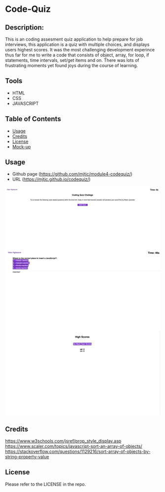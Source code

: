 # Code-Quiz

## Description:
This is an coding assesment quiz application to help prepare for job interviews, this application is a quiz with multiple choices, and displays users highest scores. It was the most challenging development experince thus far for me to write a code that consists of object, array, for loop, if statements, time intervals, set/get items and on. There was lots of frustrating moments yet found joys during the course of learning.  

## Tools
- HTML
- CSS
- JAVASCRIPT

## Table of Contents

- [Usage](#usage)
- [Credits](#credits)
- [License](#license)
- [Mock-up](#mock-up)

## Usage
- Github page (https://github.com/mjtic/module4-codequiz/)
- URL (https://mjtic.github.io/codequiz/)

![codequiz-webpage](./assets/codequiz.png)
![codequiz-webpage](./assets/timer%2Cquiz%2Cvalidation.png)  
![codequiz-webpage](./assets/scoreboard.png)

## Credits
https://www.w3schools.com/jsref/prop_style_display.asp
https://www.scaler.com/topics/javascript-sort-an-array-of-objects/
https://stackoverflow.com/questions/1129216/sort-array-of-objects-by-string-property-value

## License

Please refer to the LICENSE in the repo.


